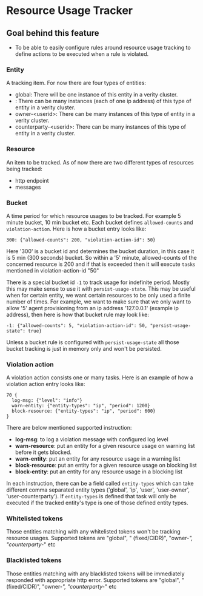 # Resource Usage Tracker

## Goal behind this feature
* To be able to easily configure rules around resource usage tracking to
  define actions to be executed when a rule is violated.

### Entity
A tracking item. For now there are four types of entities:
  * global: There will be one instance of this entity in a verity cluster.
  * <ip-address>: There can be many instances (each of one ip address) of this type of entity in a verity cluster.
  * owner-\<userid>: There can be many instances of this type of entity in a verity cluster.
  * counterparty-\<userid>: There can be many instances of this type of entity in a verity cluster.

### Resource
An item to be tracked. As of now there are two different types of resources being tracked:
  * http endpoint
  * messages

### Bucket
A time period for which resource usages to be tracked. For example 5 minute bucket, 10 min bucket etc.
Each bucket defines `allowed-counts` and `violation-action`. Here is how a bucket entry looks like:

`300: {"allowed-counts": 200, "violation-action-id": 50}`

Here '300' is a bucket id and determines the bucket duration, in this case it is 5 min (300 seconds) bucket.
So within a '5' minute, allowed-counts of the concerned resource is 200 and if that is exceeded then it will 
execute `tasks` mentioned in violation-action-id "50"

There is a special bucket id `-1` to track usage for indefinite period. Mostly this may make sense
to use it with `persist-usage-state`. This may be useful when for certain entity, we want 
certain resources to be only used a finite number of times. For example, we want to make sure
that we only want to allow '5' agent provisioning from an ip address '127.0.0.1' (example ip address), 
then here is how that bucket rule may look like:

`-1: {"allowed-counts": 5, "violation-action-id": 50, "persist-usage-state": true}`

Unless a bucket rule is configured with `persist-usage-state` all those bucket tracking is just in memory only
and won't be persisted.

### Violation action
A violation action consists one or many tasks. Here is an example of how a violation action entry looks like:

```
70 {
  log-msg: {"level": "info"} 
  warn-entity: {"entity-types": "ip", "period": 1200} 
  block-resource: {"entity-types": "ip", "period": 600}
}
```

There are below mentioned supported instruction:
  * **log-msg**: to log a violation message with configured log level
  * **warn-resource**: put an entity for a given resource usage on warning list before it gets blocked.
  * **warn-entity**: put an entity for any resource usage in a warning list
  * **block-resource**: put an entity for a given resource usage on blocking list
  * **block-entity**: put an entity for any resource usage in a blocking list

In each instruction, there can be a field called `entity-types` which can take different comma separated 
entity types ('global', 'ip', 'user', 'user-owner', 'user-counterparty'). If `entity-types` is defined that task will only 
be executed if the tracked entity's type is one of those defined entity types.

### Whitelisted tokens
Those entities matching with any whitelisted tokens won't be tracking resource usages.
Supported tokens are "global", "<ip-address> (fixed/CIDR)", "owner-*", "counterparty-*" etc

### Blacklisted tokens
Those entities matching with any blacklisted tokens will be immediately responded with appropriate http error.
Supported tokens are "global", "<ip-address> (fixed/CIDR)", "owner-*", "counterparty-*" etc
